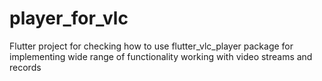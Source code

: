 # player_for_vlc

Flutter project for checking how to use flutter_vlc_player package for implementing wide range of functionality working with video streams and records
